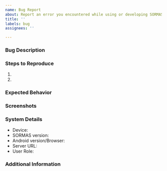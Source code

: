 ```yaml
---
name: Bug Report
about: Report an error you encountered while using or developing SORMAS.
title: ''
labels: bug
assignees: ''

---
```


<!--
If you've never submitted an issue to the SORMAS repository before or this is your first time using this template, please read the Contributing guidelines (https://github.com/hzi-braunschweig/SORMAS-Project/blob/development/docs/CONTRIBUTING.md) for an explanation of the information we need you to provide. You don't have to remove this comment or any other comment from this issue as they will automatically be hidden.
-->
### Bug Description
<!-- Mandatory -->

### Steps to Reproduce
<!-- Optional; please add more steps if necessary -->
1.
2.

### Expected Behavior
<!-- Optional -->

### Screenshots
<!-- Optional -->

### System Details
<!-- Mandatory; you only have to specify the Server URL if the error appeared on a publicly available test server -->
* Device:
* SORMAS version:
* Android version/Browser:
* Server URL:
* User Role:

### Additional Information
<!-- Optional -->
